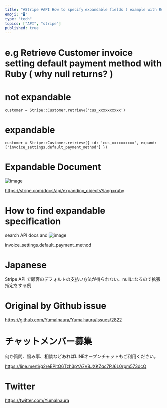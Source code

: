 ```yaml
---
title: "#Stripe #API How to specify expandable fields ( example with Ruby  )"
emoji: "🖥"
type: "tech"
topics: ["API", "stripe"]
published: true
---
```


# e.g Retrieve Customer invoice setting default payment method with Ruby ( why null returns? )

# not expandable

```
customer = Stripe::Customer.retrieve('cus_xxxxxxxxxx')
```

# expandable

```
customer = Stripe::Customer.retrieve({ id: 'cus_xxxxxxxxxx', expand:  ['invoice_settings.default_payment_method'] })
```

# Expandable Document

![image](https://user-images.githubusercontent.com/13635059/70369421-6b585e00-18fc-11ea-9226-b19ebeeb0862.png)

https://stripe.com/docs/api/expanding_objects?lang=ruby

# How to find expandable specification

search API docs and 
![image](https://user-images.githubusercontent.com/13635059/70369433-9b076600-18fc-11ea-939f-5fe70c98fcc8.png)

invoice_settings.default_payment_method


# Japanese 

Stripe API で顧客のデフォルトの支払い方法が得られない、nullになるので拡張指定をする例

# Original by Github issue

https://github.com/YumaInaura/YumaInaura/issues/2822








<!-- Update From Qiita API -->

# チャットメンバー募集


何か質問、悩み事、相談などあればLINEオープンチャットもご利用ください。

https://line.me/ti/g2/eEPltQ6Tzh3pYAZV8JXKZqc7PJ6L0rpm573dcQ





# Twitter


https://twitter.com/YumaInaura


<!-- Update From Qiita API -->


